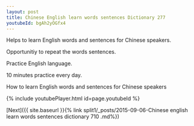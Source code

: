 ```yaml
---
layout: post
title: Chinese English learn words sentences Dictionary 277 
youtubeId: bgAh2yOGfx4
---
```

 
 
Helps to learn English words and sentences for Chinese speakers.

Opportunitiy to repeat the words sentences. 

Practice English language. 
 
10 minutes practice every day. 
 
How to learn English words and sentences for Chinese speakers 
 
{% include youtubePlayer.html id=page.youtubeId %}
 
 
[Next]({{ site.baseurl }}{% link  split1/_posts/2015-09-06-Chinese english learn words sentences dictionary 710 .md%})
 
